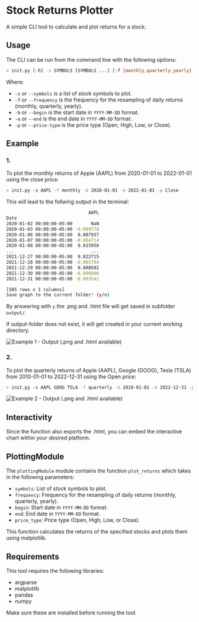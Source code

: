 # Stock Returns Plotter

A simple CLI tool to calculate and plot returns for a stock.

## Usage

The CLI can be run from the command line with the following options:

```Bash
> init.py [-h] -s SYMBOLS [SYMBOLS ...] [-f {monthly,quarterly,yearly}] [-b BEGIN] [-e END] [-p {Open,High,Low,Close}]
````

Where:
- `-s` or `--symbols` is a list of stock symbols to plot.
- `-f` or `--frequency` is the frequency for the resampling of daily returns (monthly, quarterly, yearly).
- `-b` or `--begin` is the start date in `YYYY-MM-DD` format.
- `-e` or `--end` is the end date in `YYYY-MM-DD` format.
- `-p` or `--price-type` is the price type (Open, High, Low, or Close).

## Example

### 1.
To plot the monthly returns of Apple (AAPL) from 2020-01-01 to 2022-01-01 using the close price:

```Bash
> init.py -s AAPL -f monthly -b 2020-01-01 -e 2022-01-01 -p Close
````

This will lead to the follwing output in the terminal:

```Bash
                               AAPL
Date                               
2020-01-02 00:00:00-05:00       NaN
2020-01-03 00:00:00-05:00 -0.009770
2020-01-06 00:00:00-05:00  0.007937
2020-01-07 00:00:00-05:00 -0.004714
2020-01-08 00:00:00-05:00  0.015958
...                             ...
2021-12-27 00:00:00-05:00  0.022715
2021-12-28 00:00:00-05:00 -0.005784
2021-12-29 00:00:00-05:00  0.000502
2021-12-30 00:00:00-05:00 -0.006600
2021-12-31 00:00:00-05:00 -0.003542

[505 rows x 1 columns]
Save graph to the current folder? (y/n)
````

By answering with `y` the .png and .html file will get saved in subfolder `output/`. 

If output-folder does not exist, it will get created in your current working directory.

![Example 1 - Output (.png and .html available)](/AAPL_log-return_monthly_Close_2020-01-01-2022-01-01.png)

### 2.
To plot the quarterly returns of Apple (AAPL), Google (GOOG), Tesla (TSLA) from 2010-01-01 to 2022-12-31 using the Open price:

```Bash
> init.py -s AAPL GOOG TSLA -f quarterly -b 2010-01-01 -e 2022-12-31 -p Open
````

![Example 2 - Output (.png and .html available)](/AAPLGOOGTSLA_log-return_quarterly_Open_2010-01-01-2022-12-31.png)

## Interactivity

Since the function also exports the .html, you can embed the interactive chart within your desired platform.


## PlottingModule

The `plottingModule` module contains the function `plot_returns` which takes in the following parameters:
- `symbols`: List of stock symbols to plot.
- `frequency`: Frequency for the resampling of daily returns (monthly, quarterly, yearly).
- `begin`: Start date in `YYYY-MM-DD` format.
- `end`: End date in `YYYY-MM-DD` format.
- `price_type`: Price type (Open, High, Low, or Close).

This function calculates the returns of the specified stocks and plots them using matplotlib.



## Requirements

This tool requires the following libraries:
- argparse
- matplotlib
- pandas
- numpy

Make sure these are installed before running the tool.
